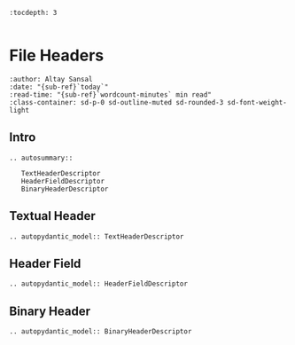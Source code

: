 ```{eval-rst}
:tocdepth: 3
```

```{currentModule} segy.schema.header

```

# File Headers

```{article-info}
:author: Altay Sansal
:date: "{sub-ref}`today`"
:read-time: "{sub-ref}`wordcount-minutes` min read"
:class-container: sd-p-0 sd-outline-muted sd-rounded-3 sd-font-weight-light
```

## Intro

```{eval-rst}
.. autosummary::

   TextHeaderDescriptor
   HeaderFieldDescriptor
   BinaryHeaderDescriptor
```

## Textual Header

```{eval-rst}
.. autopydantic_model:: TextHeaderDescriptor
```

## Header Field

```{eval-rst}
.. autopydantic_model:: HeaderFieldDescriptor
```

## Binary Header

```{eval-rst}
.. autopydantic_model:: BinaryHeaderDescriptor
```
